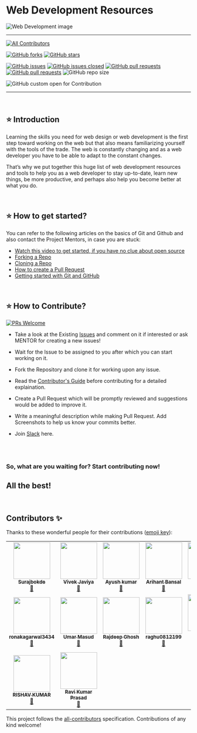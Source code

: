 # Web Development Resources
<!-- Banner -->
<div class="container-fluid">
  
![Web Development image](https://user-images.githubusercontent.com/49369387/102879167-6581dc00-446f-11eb-981a-3015fae7fb8c.jpg)

</div>

---

<!-- ALL-CONTRIBUTORS-BADGE:START - Do not remove or modify this section -->
[![All Contributors](https://img.shields.io/badge/Total_Contributors-16-orange.svg?style=flat-square)](#contributors-)
<!-- ALL-CONTRIBUTORS-BADGE:END -->
[![GitHub forks](https://img.shields.io/github/forks/Surajbokde/web-development-Resource.svg?style=social&label=Fork&maxAge=43200)](https://github.com/Surajbokde/web-development-Resource/network)
[![GitHub stars](https://img.shields.io/github/stars/Surajbokde/web-development-Resource.svg?style=social&label=Star&maxAge=43200)](https://github.com/Surajbokde/web-development-Resource/stargazers)


[![GitHub issues](https://img.shields.io/github/issues/Surajbokde/web-development-Resource.svg)](https://github.com/Surajbokde/web-development-Resource/issues)
[![GitHub issues closed](https://img.shields.io/github/issues-closed/Surajbokde/web-development-Resource.svg)](https://github.com/Surajbokde/web-development-Resource/issues?q=is%3Aissue+is%3Aclosed)
[![GitHub pull requests](https://img.shields.io/github/issues-pr/Surajbokde/web-development-Resource.svg)](https://github.com/Surajbokde/web-development-Resource/pulls)
[![GitHub pull requests](https://img.shields.io/github/issues-pr-closed/Surajbokde/web-development-Resource.svg)](https://github.com/Surajbokde/web-development-Resource/pulls?q=is%3Apr+is%3Aclosed)
![GitHub repo size](https://img.shields.io/github/repo-size/Surajbokde/web-development-Resource?color=yellow)

![GitHub custom open for Contribution](https://img.shields.io/static/v1?label=Open%20For&message=Contribution&color=%3CCOLOR%3E)

---

<br>

## ⭐ Introduction

Learning the skills you need for web design or web development is the first step toward working on the web but that also means familiarizing yourself with the tools of the trade. The web is constantly changing and as a web developer you have to be able to adapt to the constant changes. 

That’s why we put together this huge list of web development resources and tools to help you as a web developer to stay up-to-date, learn new things, be more productive, and perhaps also help you become better at what you do.

<br>

## ⭐ How to get started?

You can refer to the following articles on the basics of Git and Github and also contact the Project Mentors, in case you are stuck:

- [Watch this video to get started, if you have no clue about open source](https://youtu.be/SL5KKdmvJ1U)
- [Forking a Repo](https://help.github.com/en/github/getting-started-with-github/fork-a-repo)
- [Cloning a Repo](https://help.github.com/en/desktop/contributing-to-projects/creating-a-pull-request)
- [How to create a Pull Request](https://opensource.com/article/19/7/create-pull-request-github)
- [Getting started with Git and GitHub](https://towardsdatascience.com/getting-started-with-git-and-github-6fcd0f2d4ac6)

<br>

## ⭐ How to Contribute?

[![PRs Welcome](https://img.shields.io/badge/PRs-welcome-brightgreen.svg?style=flat-square)](http://makeapullrequest.com)

- Take a look at the Existing [Issues](https://github.com/Surajbokde/web-development-Resource/issues) and comment on it if interested or ask MENTOR for creating a new issues!
- Wait for the Issue to be assigned to you after which you can start working on it.
- Fork the Repository and clone it for working upon any issue.
- Read the [Contributor's Guide](https://github.com/Surajbokde/web-development-Resource/blob/main/contribution.md) before contributing for a detailed explaination.
- Create a Pull Request which will be promptly reviewed and suggestions would be added to improve it.
- Write a meaningful description while making Pull Request. Add Screenshots to help us know your commits better.

- Join [Slack](https://join.slack.com/t/kwocproject/shared_invite/zt-kkkyt6sj-hjge52TCZcv4THEg0paZLg) here.
<br>
<br>

### So, what are you waiting for? Start contributing now! 

## All the best!

<br>

## Contributors ✨

Thanks to these wonderful people for their contributions ([emoji key](https://allcontributors.org/docs/en/emoji-key)):

<!-- ALL-CONTRIBUTORS-LIST:START - Do not remove or modify this section -->
<!-- prettier-ignore-start -->
<!-- markdownlint-disable -->
<table>
  <tr>
    <td align="center"><a href="https://linktr.ee/_Suraj"><img src="https://avatars0.githubusercontent.com/u/66197682?v=4" width="100px;" alt=""/><br /><sub><b>Surajbokde</b></sub></a><br /><a href="https://github.com/Surajbokde/web-development-Resource/commits?author=Surajbokde" title="Documentation">📖</a></td>
    <td align="center"><a href="https://github.com/codewithvk"><img src="https://avatars1.githubusercontent.com/u/61119120?v=4" width="100px;" alt=""/><br /><sub><b>Vivek Javiya</b></sub></a><br /><a href="https://github.com/Surajbokde/web-development-Resource/commits?author=codewithvk" title="Documentation">📖</a></td>
    <td align="center"><a href="http://ayush7614@github.io"><img src="https://avatars2.githubusercontent.com/u/67006255?v=4" width="100px;" alt=""/><br /><sub><b>Ayush kumar</b></sub></a><br /><a href="https://github.com/Surajbokde/web-development-Resource/commits?author=Ayush7614" title="Documentation">📖</a></td>
    <td align="center"><a href="https://arihantbansal.github.io/"><img src="https://avatars2.githubusercontent.com/u/17180950?v=4" width="100px;" alt=""/><br /><sub><b>Arihant Bansal</b></sub></a><br /><a href="https://github.com/Surajbokde/web-development-Resource/commits?author=arihantbansal" title="Documentation">📖</a></td>
    <td align="center"><a href="https://github.com/has12zen"><img src="https://avatars2.githubusercontent.com/u/57583693?v=4" width="100px;" alt=""/><br /><sub><b>has12zen</b></sub></a><br /><a href="https://github.com/Surajbokde/web-development-Resource/commits?author=has12zen" title="Documentation">📖</a></td>
    <td align="center"><a href="https://www.linkedin.com/in/nivedita-singh-195b6818a/"><img src="https://avatars3.githubusercontent.com/u/66518355?v=4" width="100px;" alt=""/><br /><sub><b>Nivedita Singh</b></sub></a><br /><a href="https://github.com/Surajbokde/web-development-Resource/commits?author=Nivedita967" title="Documentation">📖</a></td>
    <td align="center"><a href="https://sagar.ninja"><img src="https://avatars3.githubusercontent.com/u/54253848?v=4" width="100px;" alt=""/><br /><sub><b>Sagar Mittal</b></sub></a><br /><a href="https://github.com/Surajbokde/web-development-Resource/commits?author=sagarmittal1" title="Documentation">📖</a></td>
  </tr>
  <tr>
    <td align="center"><a href="https://github.com/ronakagarwal3434"><img src="https://avatars0.githubusercontent.com/u/60756098?v=4" width="100px;" alt=""/><br /><sub><b>ronakagarwal3434</b></sub></a><br /><a href="https://github.com/Surajbokde/web-development-Resource/commits?author=ronakagarwal3434" title="Documentation">📖</a></td>
    <td align="center"><a href="https://github.com/umar07"><img src="https://avatars1.githubusercontent.com/u/11666006?v=4" width="100px;" alt=""/><br /><sub><b>Umar Masud</b></sub></a><br /><a href="https://github.com/Surajbokde/web-development-Resource/commits?author=umar07" title="Documentation">📖</a></td>
    <td align="center"><a href="https://github.com/rajghosh2000"><img src="https://avatars2.githubusercontent.com/u/45513473?v=4" width="100px;" alt=""/><br /><sub><b>Rajdeep Ghosh</b></sub></a><br /><a href="https://github.com/Surajbokde/web-development-Resource/commits?author=rajghosh2000" title="Documentation">📖</a></td>
    <td align="center"><a href="https://github.com/raghu0812199"><img src="https://avatars1.githubusercontent.com/u/72986044?v=4" width="100px;" alt=""/><br /><sub><b>raghu0812199</b></sub></a><br /><a href="https://github.com/Surajbokde/web-development-Resource/commits?author=raghu0812199" title="Documentation">📖</a></td>
    <td align="center"><a href="https://github.com/prit108"><img src="https://avatars3.githubusercontent.com/u/63956555?v=4" width="100px;" alt=""/><br /><sub><b>Pritkumar Godhani</b></sub></a><br /><a href="https://github.com/Surajbokde/web-development-Resource/commits?author=prit108" title="Documentation">📖</a></td>
    <td align="center"><a href="https://maximilianschmelzer.com"><img src="https://avatars2.githubusercontent.com/u/24356384?v=4" width="100px;" alt=""/><br /><sub><b>Maximilian Schmelzer</b></sub></a><br /><a href="https://github.com/Surajbokde/web-development-Resource/commits?author=maximilianschmelzer" title="Documentation">📖</a></td>
    <td align="center"><a href="https://github.com/ineffable23"><img src="https://avatars0.githubusercontent.com/u/49369387?v=4" width="100px;" alt=""/><br /><sub><b>Harshita Verma</b></sub></a><br /><a href="https://github.com/Surajbokde/web-development-Resource/commits?author=ineffable23" title="Documentation">📖</a></td>
  </tr>
  <tr>
    <td align="center"><a href="http://hr1shu.pythonanywhere.com"><img src="https://avatars0.githubusercontent.com/u/57145318?v=4" width="100px;" alt=""/><br /><sub><b>RISHAV KUMAR</b></sub></a><br /><a href="https://github.com/Surajbokde/web-development-Resource/commits?author=hr1shu" title="Documentation">📖</a></td>
    <td align="center"><a href="https://github.com/Raviruler"><img src="https://avatars0.githubusercontent.com/u/53331170?v=4" width="100px;" alt=""/><br /><sub><b>Ravi Kumar Prasad</b></sub></a><br /><a href="https://github.com/Surajbokde/web-development-Resource/commits?author=Raviruler" title="Documentation">📖</a></td>  
</tr>
</table>

<!-- markdownlint-enable -->
<!-- prettier-ignore-end -->
<!-- ALL-CONTRIBUTORS-LIST:END -->

This project follows the [all-contributors](https://github.com/all-contributors/all-contributors) specification. Contributions of any kind welcome!
